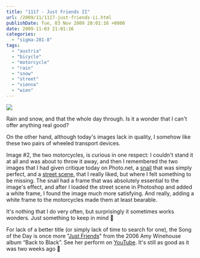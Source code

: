 ```yaml
---
title: "1117 - Just Friends II"
url: /2009/11/1117-just-friends-ii.html
publishDate: Tue, 03 Nov 2009 20:01:16 +0000
date: 2009-11-03 21:01:16
categories: 
  - "sigma-281-8"
tags: 
  - "austria"
  - "bicycle"
  - "motorcycle"
  - "rain"
  - "snow"
  - "street"
  - "vienna"
  - "wien"
---
```

<a target="_blank" href="https://d25zfm9zpd7gm5.cloudfront.net/1200x1200/2009/20091103_084453_ps.jpg"><img src="https://d25zfm9zpd7gm5.cloudfront.net/0600x0600/2009/20091103_084453_ps.jpg" /></a>

Rain and snow, and that the whole day through. Is it a wonder that I can't offer anything real good?

On the other hand, although today's images lack in quality, I somehow like these two pairs of wheeled transport devices. 

<a target="_blank" href="https://d25zfm9zpd7gm5.cloudfront.net/1200x1200/2009/20091103_163516_ps.jpg"><img style="margin: 0pt 10px 0pt 0px; float: left;" src="https://d25zfm9zpd7gm5.cloudfront.net/0150x0150/2009/20091103_163516_ps.jpg" alt="" border="0" /></a> Image #2, the two motorcycles, is curious in one respect: I couldn't stand it at all and was about to throw it away, and then I remembered the two images that I had given critique today on Photo.net, a <a target="_blank"  href="http://photo.net/photodb/photo?photo_id=10117166">snail</a> that was simply perfect, and a <a target="_blank" href="http://photo.net/photodb/photo?photo_id=10109499">street scene</a>, that I really liked, but where I felt something to be missing. The snail had a frame that was absolutely essential to the image's effect, and after I loaded the street scene in Photoshop and added a white frame, I found the image much more satisfying. And really, adding a white frame to the motorcycles made them at least bearable. 

 It's nothing that I do very often, but surprisingly it sometimes works wonders. Just something to keep in mind 🙂

For lack of a better title (or simply lack of time to search for one), the Song of the Day is once more "<a target="_blank" href="http://www.lyricsmode.com/lyrics/a/amy_winehouse/just_friends.html">Just Friends</a>" from the 2006 Amy Winehouse album “Back to Black”. See her perform on <a target="_blank" href="http://www.youtube.com/watch?v=zzlzI3BnoGw">YouTube</a>. It's still as good as it was two weeks ago 🙂
